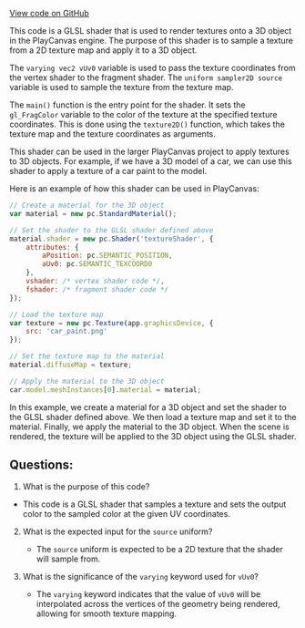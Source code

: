[View code on GitHub](https://github.com/playcanvas/engine/src/scene/shader-lib/chunks/common/frag/fullscreenQuad.js)

This code is a GLSL shader that is used to render textures onto a 3D object in the PlayCanvas engine. The purpose of this shader is to sample a texture from a 2D texture map and apply it to a 3D object. 

The `varying vec2 vUv0` variable is used to pass the texture coordinates from the vertex shader to the fragment shader. The `uniform sampler2D source` variable is used to sample the texture from the texture map. 

The `main()` function is the entry point for the shader. It sets the `gl_FragColor` variable to the color of the texture at the specified texture coordinates. This is done using the `texture2D()` function, which takes the texture map and the texture coordinates as arguments. 

This shader can be used in the larger PlayCanvas project to apply textures to 3D objects. For example, if we have a 3D model of a car, we can use this shader to apply a texture of a car paint to the model. 

Here is an example of how this shader can be used in PlayCanvas:

```javascript
// Create a material for the 3D object
var material = new pc.StandardMaterial();

// Set the shader to the GLSL shader defined above
material.shader = new pc.Shader('textureShader', {
    attributes: {
        aPosition: pc.SEMANTIC_POSITION,
        aUv0: pc.SEMANTIC_TEXCOORD0
    },
    vshader: /* vertex shader code */,
    fshader: /* fragment shader code */
});

// Load the texture map
var texture = new pc.Texture(app.graphicsDevice, {
    src: 'car_paint.png'
});

// Set the texture map to the material
material.diffuseMap = texture;

// Apply the material to the 3D object
car.model.meshInstances[0].material = material;
```

In this example, we create a material for a 3D object and set the shader to the GLSL shader defined above. We then load a texture map and set it to the material. Finally, we apply the material to the 3D object. When the scene is rendered, the texture will be applied to the 3D object using the GLSL shader.
## Questions: 
 1. What is the purpose of this code?
   - This code is a GLSL shader that samples a texture and sets the output color to the sampled color at the given UV coordinates.

2. What is the expected input for the `source` uniform?
   - The `source` uniform is expected to be a 2D texture that the shader will sample from.

3. What is the significance of the `varying` keyword used for `vUv0`?
   - The `varying` keyword indicates that the value of `vUv0` will be interpolated across the vertices of the geometry being rendered, allowing for smooth texture mapping.